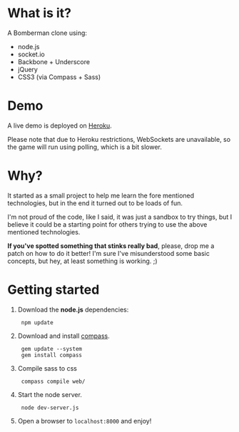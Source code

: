 What is it?
================

A Bomberman clone using:

 * node.js
 * socket.io
 * Backbone + Underscore
 * jQuery
 * CSS3 (via Compass + Sass)


Demo
=========

A live demo is deployed on [Heroku](http://freezing-dawn-7918.herokuapp.com/).

Please note that due to Heroku restrictions, WebSockets are unavailable, so the game will run using polling, which is a bit slower.


Why?
======

It started as a small project to help me learn the fore mentioned technologies, but in the end it turned out to be loads of fun.

I'm not proud of the code, like I said, it was just a sandbox to try things, but I believe it could be a starting point for others trying to use the above mentioned technologies.

**If you've spotted something that stinks really bad**, please, drop me a patch on how to do it better! I'm sure I've misunderstood some basic concepts, but hey, at least something is working. ;)


Getting started
===============

1. Download the **node.js** dependencies:

		npm update


2. Download and install [compass](http://compass-style.org/install/).

		gem update --system
		gem install compass


3. Compile sass to css
		
		compass compile web/


4. Start the node server.
		
		node dev-server.js


5. Open a browser to `localhost:8000` and enjoy!


